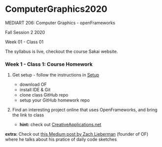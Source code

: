 # ComputerGraphics2020

MEDIART 206: Computer Graphics - openFrameworks
	
Fall Session 2 2020	 

Week 01 - Class 01

The syllabus is live, checkout the course Sakai website.

### Week 1 - Class 1: Course Homework

1. Get setup - follow the instructions in [Setup](../Setup/README.md) 
   - download OF
   - install IDE & Git
   - clone class GitHub repo
   - setup your GitHub homework repo

2. Find an interesting project online that uses OpenFrameworks, and bring the link to class
   - __hint:__ check out [CreativeApplications.net](http://www.creativeapplications.net/category/openframeworks/)


__extra:__ Check out [this Medium post by Zach Lieberman](https://medium.com/@zachlieberman/daily-sketches-2016-28586d8f008e) (founder of OF) where he talks about his pratice of daily code sketches
